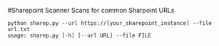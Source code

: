 #Sharepoint Scanner
Scans for common Sharpoint URLs
```
python sharep.py --url https://[your_sharepoint_instance] --file url.txt
usage: sharep.py [-h] [--url URL] --file FILE
```


